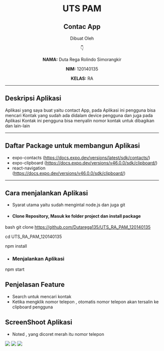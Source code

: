 <h1 align=center>UTS PAM</h1>

<h2 align=center>Contac App</h2>

<p align=center>Dibuat Oleh</p>
<p align=center>👇</p>

<p align=center><span><b>NAMA:</b></span> Duta Rega Rolindo Simorangkir</p>
<p align=center><span><b>NIM:</b></span> 120140135</p>
<p align=center><span><b>KELAS:</b></span> RA</p>

<HR>

## Deskripsi Aplikasi

<p>Aplikasi yang saya buat yaitu contact App, pada Aplikasi ini pengguna bisa mencari Kontak yang sudah ada didalam device pengguna dan juga pada Aplikasi Kontak ini pengguna bisa menyalin nomor kontak untuk dibagikan dan lain-lain</p>

<HR>

## Daftar Package untuk membangun Aplikasi

- expo-contacts (<a href="https://www.pygame.org/news">https://docs.expo.dev/versions/latest/sdk/contacts/</a>)
- expo-clipboard (<a href="https://www.pygame.org/news">https://docs.expo.dev/versions/v46.0.0/sdk/clipboard/</a>)
- react-navigation (<a href="https://www.pygame.org/news">https://docs.expo.dev/versions/v46.0.0/sdk/clipboard/</a>)

<hr>

## Cara menjalankan Aplikasi

- Syarat utama yaitu sudah mengintal node.js dan juga git

- #### Clone Repository, Masuk ke folder project dan install package

bash
git clone https://github.com/Dutarega135/UTS_RA_PAM_120140135

cd UTS_RA_PAM_120140135

npm install

- ### Menjalankan Aplikasi

npm start

## Penjelasan Feature

- Search untuk mencari kontak
- Ketika mengklik nomor telepon , otomatis nomor telepon akan tersalin ke clipboard pengguna

## ScreenShoot Aplikasi

- Noted , yang dicoret merah itu nomor telepon

<img src="./assets/img/ssduta1.jpeg">
<img src="./assets/img/ssduta3.jpeg">
<img src="./assets/img/ssduta2.jpeg">
